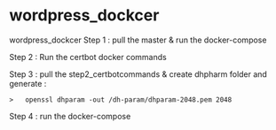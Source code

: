 # wordpress_dockcer

wordpress_dockcer
Step 1 : pull the master & run the docker-compose

Step 2 : Run the certbot docker commands

Step 3 : pull the step2_certbotcommands & create dhpharm folder and generate :

    >   openssl dhparam -out /dh-param/dhparam-2048.pem 2048

Step 4 : run the docker-compose
